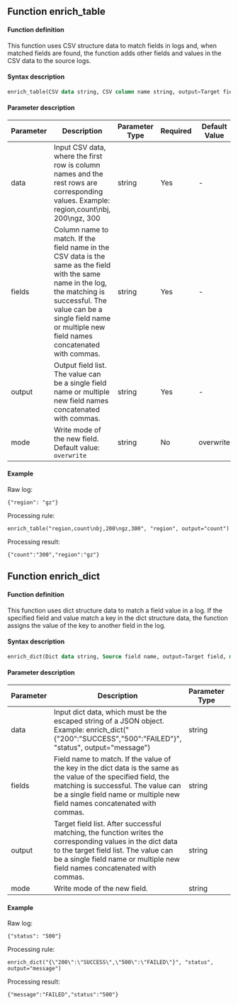 ## Function enrich_table

#### Function definition

This function uses CSV structure data to match fields in logs and, when matched fields are found, the function adds other fields and values in the CSV data to the source logs.

#### Syntax description

```sql
enrich_table(CSV data string, CSV column name string, output=Target field name or list, mode="overwrite")
```

#### Parameter description

| Parameter | Description | Parameter Type | Required | Default Value | Value Range |
|-----------  |  ----------- |  ----------- | ----------- | -------------- |  --------------  |
|data  | Input CSV data, where the first row is column names and the rest rows are corresponding values. Example: region,count\nbj, 200\ngz, 300   |string    | Yes    | -   | -   |
|fields  | Column name to match. If the field name in the CSV data is the same as the field with the same name in the log, the matching is successful. The value can be a single field name or multiple new field names concatenated with commas.   |string   | Yes   | -   | -   |
|output  | Output field list. The value can be a single field name or multiple new field names concatenated with commas.    |string        | Yes      | -       |      -          |
|mode  | Write mode of the new field. Default value: `overwrite` |string  | No   |  overwrite  | -     |


#### Example

Raw log:
```
{"region": "gz"}
```
Processing rule:
```
enrich_table("region,count\nbj,200\ngz,300", "region", output="count")
```
Processing result:
```
{"count":"300","region":"gz"}
```

## Function enrich_dict 

#### Function definition

This function uses dict structure data to match a field value in a log. If the specified field and value match a key in the dict structure data, the function assigns the value of the key to another field in the log.

#### Syntax description

```sql
enrich_dict(Dict data string, Source field name, output=Target field, mode="overwrite")
```

#### Parameter description

| Parameter | Description | Parameter Type | Required | Default Value | Value Range |
|-----------  |  ----------- |  ----------- | ----------- | -------------- |  --------------  |
| data  | Input dict data, which must be the escaped string of a JSON object. Example: enrich_dict("{\"200\":\"SUCCESS\",\"500\":\"FAILED\"}", "status", output="message")  | string | Yes | -  | -  |
| fields | Field name to match. If the value of the key in the dict data is the same as the value of the specified field, the matching is successful. The value can be a single field name or multiple new field names concatenated with commas.  | string | Yes   | -   | -  |
|output | Target field list. After successful matching, the function writes the corresponding values in the dict data to the target field list. The value can be a single field name or multiple new field names concatenated with commas. | string  |  Yes  | -   | -   |
|mode  | Write mode of the new field. |string  | No   |  overwrite  | -     |

#### Example

Raw log:
```
{"status": "500"}
```
Processing rule:
```
enrich_dict("{\"200\":\"SUCCESS\",\"500\":\"FAILED\"}", "status", output="message")
```
Processing result:
```
{"message":"FAILED","status":"500"}
```
